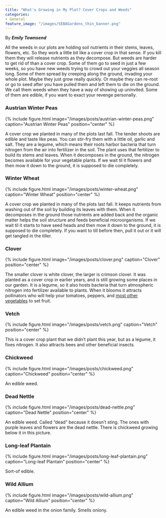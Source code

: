 ```yaml
---
title: "What's Growing in My Plot? Cover Crops and Weeds"
categories:
- General
feature_image: "/images/SEBAGardens_thin_banner.png"
---
```


By ***Emily Townsend***

All the weeds in our plots are holding soil nutrients in their stems, leaves,
flowers, etc. So they work a little bit like a cover crop in that sense. If you
kill them they will release nutrients as they decompose. But weeds are harder
to get rid of than a cover crop. Some of them go to seed in just a few weeks,
so you have new weeds trying to crowd out your veggies all season long. Some of
them spread by creeping along the ground, invading your whole plot. Maybe they
just grow really quickly. Or maybe they can re-root or go to seed after you
have pulled them and left them to die on the ground. We call them weeds when
they have a way of showing up uninvited. Some of them are edible, if you want
to exact your revenge personally.

### Austrian Winter Peas

{% include figure.html 
   image="/images/posts/austrian-winter-peas.png" 
   caption="Austrian Winter Peas" 
   position="center"
%}

A cover crop we planted in many of the plots last fall. The tender shoots are
edible and taste like peas. You can stir-fry them with a little oil, garlic and
salt. They are a legume, which means their roots harbor bacteria that turn
nitrogen from the air into fertilizer in the soil. The plant uses that
fertilizer to build its stems and leaves. When it decomposes in the ground, the
nitrogen becomes available for your vegetable plants. If we wait til it flowers
and then mow it down to the ground, it is supposed to die completely.

### Winter Wheat

{% include figure.html 
   image="/images/posts/winter-wheat.png" 
   caption="Winter Wheat" 
   position="center"
%}

A cover crop we planted in many of the plots last fall. It keeps nutrients from
washing out of the soil by building its leaves with them. When it decomposes in
the ground those nutrients are added back and the organic matter helps the soil
structure and feeds beneficial microorganisms. If we wait til it starts to have
seed heads and then mow it down to the ground, it is supposed to die
completely. If you want to till before then, pull it out or it will get tangled
in the tiller.

### Clover

{% include figure.html 
   image="/images/posts/clover.png" 
   caption="Clover" 
   position="center"
%}

The smaller clover is white clover, the larger is crimson clover. It was
planted as a cover crop in earlier years, and is still growing some places in
our garden. It is a legume, so it also hosts bacteria that turn atmospheric
nitrogen into fertilizer available to plants. When it blooms it attracts
pollinators who will help your tomatoes, peppers, and [most other vegetables](
https://en.wikipedia.org/wiki/List_of_crop_plants_pollinated_by_bees) to
set fruit.

### Vetch

{% include figure.html 
   image="/images/posts/vetch.png" 
   caption="Vetch"
   position="center"
%}

This is a cover crop plant that we didn’t plant this year, but as a legume, it
fixes nitrogen. It also attracts bees and other beneficial insects.

### Chickweed

{% include figure.html 
   image="/images/posts/chickweed.png" 
   caption="Chickweed"
   position="center"
%}

An edible weed.

### Dead Nettle

{% include figure.html 
   image="/images/posts/dead-nettle.png" 
   caption="Dead Nettle"
   position="center"
%}

An edible weed. Called “dead” because it doesn’t sting. The ones with purple
leaves and flowers are the dead nettle. There is chickweed growing below it in
this picture.

### Long-leaf Plantain

{% include figure.html 
   image="/images/posts/long-leaf-plantain.png" 
   caption="Long-leaf Plantain"
   position="center"
%}

Sort-of edible.

### Wild Allium

{% include figure.html 
   image="/images/posts/wild-allium.png" 
   caption="Wild Allium"
   position="center"
%}

An edible weed in the onion family. Smells oniony.

